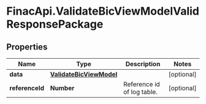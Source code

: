 # FinacApi.ValidateBicViewModelValidResponsePackage

## Properties
Name | Type | Description | Notes
------------ | ------------- | ------------- | -------------
**data** | [**ValidateBicViewModel**](ValidateBicViewModel.md) |  | [optional] 
**referenceId** | **Number** | Reference id of log table. | [optional] 
